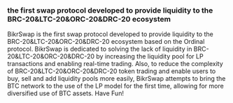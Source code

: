 ### the first swap protocol developed to provide liquidity to the BRC-20&LTC-20&ORC-20&DRC-20 ecosystem

<!--
**BikrSwap/Bikrswap** is a ✨ _special_ ✨ repository because its `README.md` (this file) appears on your GitHub profile.

Here are some ideas to get you started:

- 🔭 I’m currently working on ...
- 🌱 I’m currently learning ...
- 👯 I’m looking to collaborate on ...
- 🤔 I’m looking for help with ...
- 💬 Ask me about ...
- 📫 How to reach me: ...
- 😄 Pronouns: ...
- ⚡ Fun fact: ...
-->
BikrSwap is the first swap protocol developed to provide liquidity to the BRC-20&LTC-20&ORC-20&DRC-20 ecosystem based on the Ordinal protocol.
BikrSwap is dedicated to solving the lack of liquidity in BRC-20&LTC-20&ORC-20&DRC-20 by increasing the liquidity pool for LP transactions and enabling real-time trading. Also, to reduce the complexity of BRC-20&LTC-20&ORC-20&DRC-20 token trading and enable users to buy, sell and add liquidity pools more easily, BikrSwap attempts to bring the BTC network to the use of the LP model for the first time, allowing for more diversified use of BTC assets.
Have Fun!
